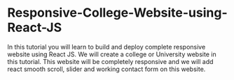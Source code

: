 # Responsive-College-Website-using-React-JS
In this tutorial you will learn to build and deploy complete responsive website using React JS. We will create a college or University website in this tutorial. This website will be completely responsive and we will add react smooth scroll, slider and working contact form on this website. 
